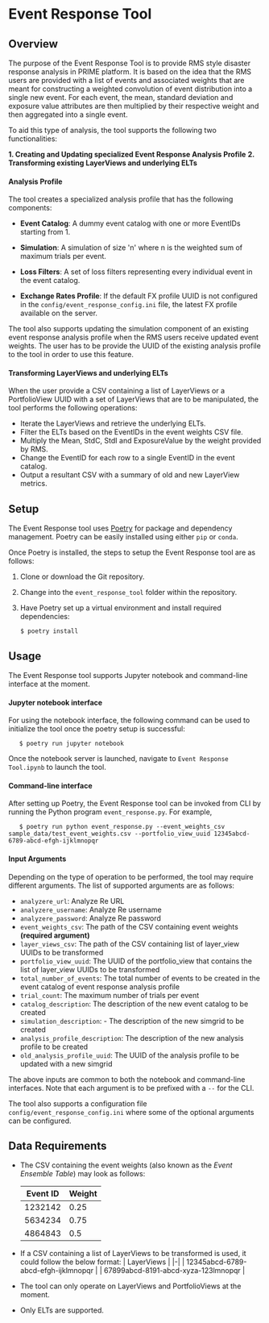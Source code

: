# Event Response Tool

## Overview

The purpose of the Event Response Tool is to provide RMS style disaster response analysis in PRIME platform. It is based on the idea that the RMS users are provided with a list of events and associated weights that are meant for constructing a weighted convolution of event distribution into a single new event. For each event, the mean, standard deviation and exposure value attributes are then multiplied by their respective weight and then aggregated into a single event.

To aid this type of analysis, the tool supports the following two functionalities:

**1. Creating and Updating specialized Event Response Analysis Profile**
**2. Transforming existing LayerViews and underlying ELTs**

#### Analysis Profile
The tool creates a specialized analysis profile that has the following components:

- **Event Catalog**: A dummy event catalog with one or more EventIDs starting from 1.

- **Simulation**: A simulation of size 'n' where n is the weighted sum of maximum trials per event.

- **Loss Filters**: A set of loss filters representing every individual event in the event catalog.

- **Exchange Rates Profile**: If the default FX profile UUID is not configured in the `config/event_response_config.ini` file,
the latest FX profile available on the server.

The tool also supports updating the simulation component of an existing event response analysis profile when the RMS users receive updated event weights. The user has to be provide the UUID of the existing analysis profile to the tool in order to use this feature.

#### Transforming LayerViews and underlying ELTs

When the user provide a CSV containing a list of LayerViews or a PortfolioView UUID with a set of LayerViews that are to be manipulated, the tool performs the following operations:

- Iterate the LayerViews and retrieve the underlying ELTs.
- Filter the ELTs based on the EventIDs in the event weights CSV file.  
- Multiply the Mean, StdC, StdI and ExposureValue by the weight provided by RMS.
- Change the EventID for each row to a single EventID in the event catalog.
- Output a resultant CSV with a summary of old and new LayerView metrics.

## Setup
The Event Response tool uses [Poetry](https://python-poetry.org/) for
package and dependency management. Poetry can be easily installed 
using either `pip` or `conda`.

Once Poetry is installed, the steps to setup the Event Response tool are as follows:
1. Clone or download the Git repository.
2. Change into the `event_response_tool` folder within the repository.
3. Have Poetry set up a virtual environment and install required
   dependencies:

   ```shell
   $ poetry install
   ```

## Usage
The Event Response tool supports Jupyter notebook and command-line interface at the moment. 

#### Jupyter notebook interface
For using the notebook interface, the following command can be used to initialize the tool once the poetry setup is successful:
```shell
   $ poetry run jupyter notebook
```
Once the notebook server is launched, navigate to `Event Response Tool.ipynb` to launch the tool. 

#### Command-line interface
After setting up Poetry, the Event Response tool can be invoked from CLI by running the Python program `event_response.py`. For example,

```shell
   $ poetry run python event_response.py --event_weights_csv sample_data/test_event_weights.csv --portfolio_view_uuid 12345abcd-6789-abcd-efgh-ijklmnopqr
```
#### Input Arguments 
Depending on the type of operation to be performed, the tool may require different
arguments. The list of supported arguments are as follows:

- `analyzere_url`: Analyze Re URL
- `analyzere_username`: Analyze Re username
- `analyzere_password`: Analyze Re password
- `event_weights_csv`: The path of the CSV containing event weights **(required argument)**
- `layer_views_csv`: The path of the CSV containing list of layer_view UUIDs to be transformed
- `portfolio_view_uuid`: The UUID of the portfolio_view that contains the list of layer_view UUIDs to be transformed
- `total_number_of_events`: The total number of events to be created in the event catalog of event response analysis profile
- `trial_count`: The maximum number of trials per event
- `catalog_description`: The description of the new event catalog to be created
- `simulation_description`: - The description of the new simgrid to be created
- `analysis_profile_description`: The description of the new analysis profile to be created
- `old_analysis_profile_uuid`: The UUID of the analysis profile to be updated with a new simgrid

The above inputs are common to both the notebook and command-line interfaces. Note that each argument is to be prefixed with a `--` for the CLI.

The tool also supports a configuration file `config/event_response_config.ini` where some of the optional arguments can be configured.

## Data Requirements

- The CSV containing the event weights (also known as the *Event Ensemble Table*) may look as follows:

    | Event ID | Weight |
    |-|-| 
    | 1232142 | 0.25 |
    | 5634234 | 0.75 |
    | 4864843 | 0.5 |

- If a CSV containing a list of LayerViews to be transformed is used, it could follow the below format:
    | LayerViews |
    |-|
    | 12345abcd-6789-abcd-efgh-ijklmnopqr |
    | 67899abcd-8191-abcd-xyza-123lmnopqr |

- The tool can only operate on LayerViews and PortfolioViews at the moment.

- Only ELTs are supported.
